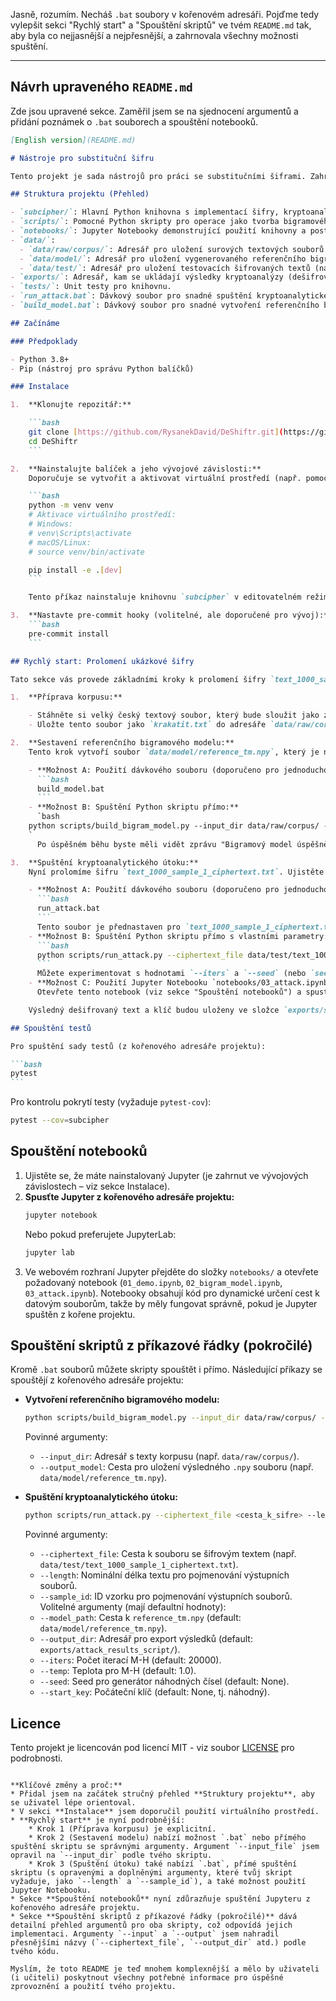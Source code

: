 Jasně, rozumím. Necháš `.bat` soubory v kořenovém adresáři. Pojďme tedy vylepšit sekci "Rychlý start" a "Spouštění skriptů" ve tvém `README.md` tak, aby byla co nejjasnější a nejpřesnější, a zahrnovala všechny možnosti spuštění.

---

## Návrh upraveného `README.md`

Zde jsou upravené sekce. Zaměřil jsem se na sjednocení argumentů a přidání poznámek o `.bat` souborech a spouštění notebooků.

````markdown
[English version](README.md)

# Nástroje pro substituční šifru

Tento projekt je sada nástrojů pro práci se substitučními šiframi. Zahrnuje funkce pro šifrování, dešifrování, statistickou analýzu a kryptoanalýzu pomocí metod, jako je Metropolis-Hastings.

## Struktura projektu (Přehled)

- `subcipher/`: Hlavní Python knihovna s implementací šifry, kryptoanalýzy atd.
- `scripts/`: Pomocné Python skripty pro operace jako tvorba bigramového modelu nebo spuštění útoku z příkazové řádky.
- `notebooks/`: Jupyter Notebooky demonstrující použití knihovny a postup řešení.
- `data/`:
  - `data/raw/corpus/`: Adresář pro uložení surových textových souborů korpusu (např. `krakatit.txt`).
  - `data/model/`: Adresář pro uložení vygenerovaného referenčního bigramového modelu (např. `reference_tm.npy`).
  - `data/test/`: Adresář pro uložení testovacích šifrovaných textů (např. `text_1000_sample_1_ciphertext.txt`).
- `exports/`: Adresář, kam se ukládají výsledky kryptoanalýzy (dešifrované texty a klíče).
- `tests/`: Unit testy pro knihovnu.
- `run_attack.bat`: Dávkový soubor pro snadné spuštění kryptoanalytického útoku s přednastavenými parametry.
- `build_model.bat`: Dávkový soubor pro snadné vytvoření referenčního bigramového modelu.

## Začínáme

### Předpoklady

- Python 3.8+
- Pip (nástroj pro správu Python balíčků)

### Instalace

1.  **Klonujte repozitář:**

    ```bash
    git clone [https://github.com/RysanekDavid/DeShiftr.git](https://github.com/RysanekDavid/DeShiftr.git)
    cd DeShiftr
    ```

2.  **Nainstalujte balíček a jeho vývojové závislosti:**
    Doporučuje se vytvořit a aktivovat virtuální prostředí (např. pomocí `venv` nebo `conda`).

    ```bash
    python -m venv venv
    # Aktivace virtuálního prostředí:
    # Windows:
    # venv\Scripts\activate
    # macOS/Linux:
    # source venv/bin/activate

    pip install -e .[dev]
    ```

    Tento příkaz nainstaluje knihovnu `subcipher` v editovatelném režimu a všechny potřebné závislosti pro vývoj a běh (NumPy, Matplotlib, Seaborn, Jupyter, Pytest atd.).

3.  **Nastavte pre-commit hooky (volitelné, ale doporučené pro vývoj):**
    ```bash
    pre-commit install
    ```

## Rychlý start: Prolomení ukázkové šifry

Tato sekce vás provede základními kroky k prolomení šifry `text_1000_sample_1_ciphertext.txt` pomocí poskytnutých nástrojů. **Všechny příkazy spouštějte z kořenového adresáře projektu (`DeShiftr/`).**

1.  **Příprava korpusu:**

    - Stáhněte si velký český textový soubor, který bude sloužit jako základ pro statistický model jazyka. Doporučujeme text knihy "Krakatit" od Karla Čapka z [Wikisource](https://cs.wikisource.org/wiki/Krakatit).
    - Uložte tento soubor jako `krakatit.txt` do adresáře `data/raw/corpus/` ve vašem projektu. (Pokud adresáře `data/raw/corpus/` neexistují, vytvořte je).

2.  **Sestavení referenčního bigramového modelu:**
    Tento krok vytvoří soubor `data/model/reference_tm.npy`, který je nezbytný pro kryptoanalýzu.

    - **Možnost A: Použití dávkového souboru (doporučeno pro jednoduchost):**
      ```bash
      build_model.bat
      ```
    - **Možnost B: Spuštění Python skriptu přímo:**
      `bash
    python scripts/build_bigram_model.py --input_dir data/raw/corpus/ --output_model data/model/reference_tm.npy
    `
      Po úspěšném běhu byste měli vidět zprávu "Bigramový model úspěšně uložen do: data/model/reference_tm.npy" a debugovací výpisy z funkce `transition_matrix`, které potvrzují kvalitu modelu (např. `Max probability ... ~0.019` nebo vyšší).

3.  **Spuštění kryptoanalytického útoku:**
    Nyní prolomíme šifru `text_1000_sample_1_ciphertext.txt`. Ujistěte se, že tento soubor je umístěn v `data/test/`.

    - **Možnost A: Použití dávkového souboru (doporučeno pro jednoduchost s ověřenými parametry):**
      ```bash
      run_attack.bat
      ```
      Tento soubor je přednastaven pro `text_1000_sample_1_ciphertext.txt` s parametry (`iters=120000`, `seed=12345`), které vedly k dobrým výsledkům.
    - **Možnost B: Spuštění Python skriptu přímo s vlastními parametry:**
      ```bash
      python scripts/run_attack.py --ciphertext_file data/test/text_1000_sample_1_ciphertext.txt --length 1000 --sample_id 1 --iters 120000 --seed 12345
      ```
      Můžete experimentovat s hodnotami `--iters` a `--seed` (nebo `seed` vynechat pro náhodný start). Vyšší počet iterací obvykle vede k lepším výsledkům.
    - **Možnost C: Použití Jupyter Notebooku `notebooks/03_attack.ipynb`:**
      Otevřete tento notebook (viz sekce "Spouštění notebooků") a spusťte buňky postupně. Notebook je nastaven tak, aby dynamicky určil cesty a měl by načíst správné soubory. Můžete v něm snadno měnit parametry jako `iters` a `seed`.

    Výsledný dešifrovaný text a klíč budou uloženy ve složce `exports/script_attack_results/` (pro skript/bat) nebo `exports/notebook_attack_results/` (pro notebook). Porovnejte výsledek s referenčním řešením ze souboru `zadani.pdf`.

## Spouštění testů

Pro spuštění sady testů (z kořenového adresáře projektu):

```bash
pytest
```
````

Pro kontrolu pokrytí testy (vyžaduje `pytest-cov`):

```bash
pytest --cov=subcipher
```

## Spouštění notebooků

1.  Ujistěte se, že máte nainstalovaný Jupyter (je zahrnut ve vývojových závislostech – viz sekce Instalace).
2.  **Spusťte Jupyter z kořenového adresáře projektu:**
    ```bash
    jupyter notebook
    ```
    Nebo pokud preferujete JupyterLab:
    ```bash
    jupyter lab
    ```
3.  Ve webovém rozhraní Jupyter přejděte do složky `notebooks/` a otevřete požadovaný notebook (`01_demo.ipynb`, `02_bigram_model.ipynb`, `03_attack.ipynb`). Notebooky obsahují kód pro dynamické určení cest k datovým souborům, takže by měly fungovat správně, pokud je Jupyter spuštěn z kořene projektu.

## Spouštění skriptů z příkazové řádky (pokročilé)

Kromě `.bat` souborů můžete skripty spouštět i přímo. Následující příkazy se spouštějí z kořenového adresáře projektu:

- **Vytvoření referenčního bigramového modelu:**

  ```bash
  python scripts/build_bigram_model.py --input_dir data/raw/corpus/ --output_model data/model/reference_tm.npy
  ```

  Povinné argumenty:

  - `--input_dir`: Adresář s texty korpusu (např. `data/raw/corpus/`).
  - `--output_model`: Cesta pro uložení výsledného `.npy` souboru (např. `data/model/reference_tm.npy`).

- **Spuštění kryptoanalytického útoku:**

  ```bash
  python scripts/run_attack.py --ciphertext_file <cesta_k_sifre> --length <delka> --sample_id <id> [další_volitelné_argumenty]
  ```

  Povinné argumenty:

  - `--ciphertext_file`: Cesta k souboru se šifrovým textem (např. `data/test/text_1000_sample_1_ciphertext.txt`).
  - `--length`: Nominální délka textu pro pojmenování výstupních souborů.
  - `--sample_id`: ID vzorku pro pojmenování výstupních souborů.
    Volitelné argumenty (mají defaultní hodnoty):
  - `--model_path`: Cesta k `reference_tm.npy` (default: `data/model/reference_tm.npy`).
  - `--output_dir`: Adresář pro export výsledků (default: `exports/attack_results_script/`).
  - `--iters`: Počet iterací M-H (default: 20000).
  - `--temp`: Teplota pro M-H (default: 1.0).
  - `--seed`: Seed pro generátor náhodných čísel (default: None).
  - `--start_key`: Počáteční klíč (default: None, tj. náhodný).

## Licence

Tento projekt je licencován pod licencí MIT - viz soubor [LICENSE](https://www.google.com/search?q=LICENSE) pro podrobnosti.

```

**Klíčové změny a proč:**
* Přidal jsem na začátek stručný přehled **Struktury projektu**, aby se uživatel lépe orientoval.
* V sekci **Instalace** jsem doporučil použití virtuálního prostředí.
* **Rychlý start** je nyní podrobnější:
    * Krok 1 (Příprava korpusu) je explicitní.
    * Krok 2 (Sestavení modelu) nabízí možnost `.bat` nebo přímého spuštění skriptu se správnými argumenty. Argument `--input_file` jsem opravil na `--input_dir` podle tvého skriptu.
    * Krok 3 (Spuštění útoku) také nabízí `.bat`, přímé spuštění skriptu (s opravenými a doplněnými argumenty, které tvůj skript vyžaduje, jako `--length` a `--sample_id`), a také možnost použití Jupyter Notebooku.
* Sekce **Spouštění notebooků** nyní zdůrazňuje spuštění Jupyteru z kořenového adresáře projektu.
* Sekce **Spouštění skriptů z příkazové řádky (pokročilé)** dává detailní přehled argumentů pro oba skripty, což odpovídá jejich implementaci. Argumenty `--input` a `--output` jsem nahradil přesnějšími názvy (`--ciphertext_file`, `--output_dir` atd.) podle tvého kódu.

Myslím, že toto README je teď mnohem komplexnější a mělo by uživateli (i učiteli) poskytnout všechny potřebné informace pro úspěšné zprovoznění a použití tvého projektu.
```
